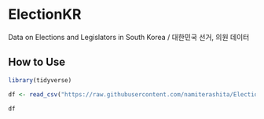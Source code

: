 # ElectionKR
Data on Elections and Legislators in South Korea / 대한민국 선거, 의원 데이터

## How to Use

```r
library(tidyverse)

df <- read_csv("https://raw.githubusercontent.com/namiterashita/ElectionKR/main/National/22nd/Diet22nd.csv")

df

```
